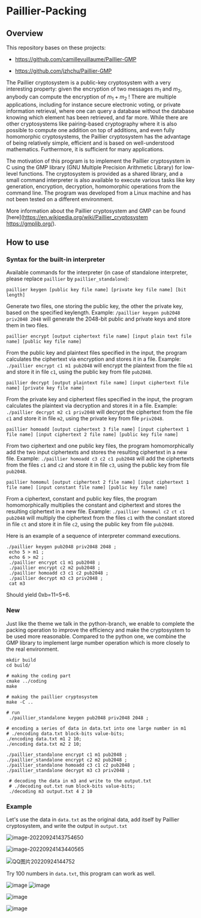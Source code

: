 # Paillier-Packing
## Overview

This  repository bases on these projects:

* https://github.com/camillevuillaume/Paillier-GMP

* https://github.com/jzhchu/Paillier-GMP

The Paillier cryptosystem is a public-key cryptosystem with a very interesting property: given the encryption of two messages  $m_1$ and $m_2$, anybody can compute the encryption of  $m_1+m_2$ ! There are multiple applications, including for instance secure electronic voting, or private information retrieval, where one can query a database without the database knowing which element has been retrieved, and far more. While there are other cryptosystems like pairing-based cryptography where it is also possible to compute one addition on top of additions, and even fully homomorphic cryptosystems, the Paillier cryptosystem has the advantage of being relatively simple, efficient and is based on well-understood mathematics. Furthermore, it is sufficient for many applications.

The motivation of this program is to implement the Paillier cryptosystem in C using the GMP library (GNU Multiple Precision Arithmetic Library) for low-level functions. The cryptosystem is provided as a shared library, and a small command interpreter is also available to execute various tasks like key generation, encryption, decryption, homomorphic operations from the command line. The program was developed from a Linux machine and has not been tested on a different environment.

More information about the Paillier cryptosystem and GMP can be found [here](https://en.wikipedia.org/wiki/Paillier_cryptosystem https://gmplib.org/). 

## How to use

### Syntax for the built-in interpreter

Available commands for the interpreter (in case of standalone interpreter, please replace `paillier` by `paillier_standalone`):

```
paillier keygen [public key file name] [private key file name] [bit length]
```

Generate two files, one storing the public key, the other the private key, based on the specified keylength. Example: `/paillier keygen pub2048 priv2048 2048` will generate the 2048-bit public and private keys and store them in two files.

```
paillier encrypt [output ciphertext file name] [input plain text file name] [public key file name]
```

From the public key and plaintext files specified in the input, the program calculates the ciphertext via encryption and stores it in a file. Example: `./paillier encrypt c1 m1 pub2048` will encrypt the plaintext from the file `m1` and store it in file `c1`, using the public key from file `pub2048`.

```
paillier decrypt [output plaintext file name] [input ciphertext file name] [private key file name]
```

From the private key and ciphertext files specified in the input, the program calculates the plaintext via decryption and stores it in a file. Example: `./paillier decrypt m2 c1 priv2048` will decrypt the ciphertext from the file `c1` and store it in file `m2`, using the private key from file `priv2048`.

```
paillier homoadd [output ciphertext 3 file name] [input ciphertext 1 file name] [input ciphertext 2 file name] [public key file name]
```

From two ciphertext and one public key files, the program homomorphically add the two input ciphertexts and stores the resulting ciphertext in a new file. Example: `./paillier homoadd c3 c2 c1 pub2048` will add the ciphertexts from the files `c1` and `c2` and store it in file `c3`, using the public key from file `pub2048`.

```
paillier homomul [output ciphertext 2 file name] [input ciphertext 1 file name] [input constant file name] [public key file name]
```

From a ciphertext, constant and public key files, the program homomorphically multiplies the constant and ciphertext and stores the resulting ciphertext in a new file. Example: `./paillier homomul c2 ct c1 pub2048` will multiply the ciphertext from the files `c1` with the constant stored in file `ct` and store it in file `c2`, using the public key from file `pub2048`.

Here is an example of a sequence of interpreter command executions.

```
./paillier keygen pub2048 priv2048 2048 ;
 echo 5 > m1 ;
 echo 6 > m2 ;
 ./paillier encrypt c1 m1 pub2048 ;
 ./paillier encrypt c2 m2 pub2048 ;
 ./paillier homoadd c3 c1 c2 pub2048 ;
 ./paillier decrypt m3 c3 priv2048 ;
 cat m3
```

Should yield 0xb=11=5+6.

### New

Just like the theme we talk in the python-branch, we enable to complete the packing operation to improve the efficiency and make the cryptosystem to be used more reasonable. Compared to the python one, we combine the GMP library to implement large number operation which is more closely to the real environment.

```
mkdir build
cd build/

# making the coding part
cmake ../coding
make

# making the paillier cryptosystem
make -C ..

# run
 ./paillier_standalone keygen pub2048 priv2048 2048 ;
 
# encoding a series of data in data.txt into one large number in m1 
# ./encoding data.txt block-bits value-bits;
./encoding data.txt m1 2 10;
./encoding data.txt m2 2 10;

./paillier_standalone encrypt c1 m1 pub2048 ;
./paillier_standalone encrypt c2 m2 pub2048 ;
./paillier_standalone homoadd c3 c1 c2 pub2048 ;
./paillier_standalone decrypt m3 c3 priv2048 ;
 
 # decoding the data in m3 and write to the output.txt
 # ./decoding out.txt num block-bits value-bits;
 ./decoding m3 output.txt 4 2 10
```

### Example

Let's use the data in `data.txt` as the  original data, add itself by Paillier cryptosystem, and write the output in `output.txt`

![image-20220924143754650](https://pic-1306483575.cos.ap-nanjing.myqcloud.com/images/image-20220924143754650.png)

![image-20220924143440565](https://pic-1306483575.cos.ap-nanjing.myqcloud.com/images/image-20220924143440565.png)

![QQ图片20220924144752](https://pic-1306483575.cos.ap-nanjing.myqcloud.com/images/QQ%E5%9B%BE%E7%89%8720220924144752.png)

Try 100 numbers in `data.txt`, this program can work as well.

![image](https://user-images.githubusercontent.com/87306014/192086168-680f4e7a-6f10-4891-b051-c9ba9f844cdc.png)
![image](https://user-images.githubusercontent.com/87306014/192086232-1b8ecbd8-02b8-48bc-a4b2-a2773b1c2637.png)


![image](https://user-images.githubusercontent.com/87306014/192086210-b93f3b95-e3fa-40b0-b5eb-bb0451b09ed6.png)

![image](https://user-images.githubusercontent.com/87306014/192086252-2cfabaa1-2c6c-4881-af24-305f549547fc.png)
